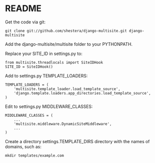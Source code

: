 README
======

Get the code via git:

    git clone git://github.com/shestera/django-multisite.git django-multisite

Add the django-multisite/multisite folder to your PYTHONPATH.

Replace your SITE_ID in settings.py to:

    from multisite.threadlocals import SiteIDHook
    SITE_ID = SiteIDHook()

Add to settings.py TEMPLATE_LOADERS: 

    TEMPLATE_LOADERS = ( 
        'multisite.template_loader.load_template_source',
        'django.template.loaders.app_directories.load_template_source', 
    ) 

Edit to settings.py MIDDLEWARE_CLASSES:

    MIDDLEWARE_CLASSES = (
        ...
        'multisite.middleware.DynamicSiteMiddleware',
        ...
    )

Create a directory settings.TEMPLATE_DIRS directory with the names of domains, such as:

    mkdir templates/example.com


